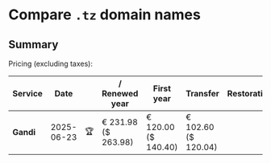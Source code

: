 # Compare `.tz` domain names

## Summary

Pricing (excluding taxes):

| Service | Date |  | / Renewed year | First year | Transfer | Restoration |
|--|--|--|--|--|--|--|
| **Gandi** | 2025-06-23 | 🏆 | € 231.98<br>($ 263.98) | € 120.00<br>($ 140.40) | € 102.60<br>($ 120.04) |  |
